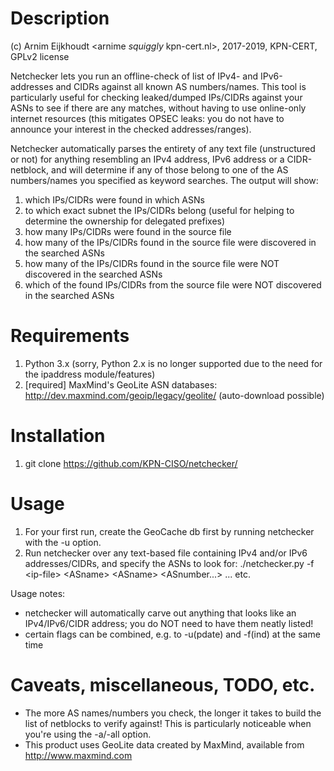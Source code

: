 # Description  

(c) Arnim Eijkhoudt \<arnime _squiggly_ kpn-cert.nl\>, 2017-2019, KPN-CERT, GPLv2 license
  
Netchecker lets you run an offline-check of list of IPv4- and IPv6-addresses and CIDRs against all known AS numbers/names. This tool is particularly useful for checking leaked/dumped IPs/CIDRs against your ASNs to see if there are any matches, without having to use online-only internet resources (this mitigates OPSEC leaks: you do not have to announce your interest in the checked addresses/ranges).
  
Netchecker automatically parses the entirety of any text file (unstructured or not) for anything resembling an IPv4 address, IPv6 address or a CIDR-netblock, and will determine if any of those belong to one of the AS numbers/names you specified as keyword searches. The output will show:

1) which IPs/CIDRs were found in which ASNs
2) to which exact subnet the IPs/CIDRs belong (useful for helping to determine the ownership for delegated prefixes)
3) how many IPs/CIDRs were found in the source file
4) how many of the IPs/CIDRs found in the source file were discovered in the searched ASNs
5) how many of the IPs/CIDRs found in the source file were NOT discovered in the searched ASNs
6) which of the found IPs/CIDRs from the source file were NOT discovered in the searched ASNs

# Requirements  
  
1) Python 3.x (sorry, Python 2.x is no longer supported due to the need for the ipaddress module/features)
2) [required] MaxMind's GeoLite ASN databases: http://dev.maxmind.com/geoip/legacy/geolite/ (auto-download possible)
  
# Installation  
  
1) git clone https://github.com/KPN-CISO/netchecker/

# Usage  
  
1) For your first run, create the GeoCache db first by running netchecker with the -u option.
2) Run netchecker over any text-based file containing IPv4 and/or IPv6 addresses/CIDRs, and specify the ASNs to look for:
   ./netchecker.py -f \<ip-file\> \<ASname\> \<ASname\> \<ASnumber...\> ... etc.

Usage notes:
- netchecker will automatically carve out anything that looks like an IPv4/IPv6/CIDR address; you do NOT need to have them neatly listed!
- certain flags can be combined, e.g. to -u(pdate) and -f(ind) at the same time

# Caveats, miscellaneous, TODO, etc.  
  
- The more AS names/numbers you check, the longer it takes to build the list of netblocks to verify against! This is particularly noticeable when you're using the -a/-all option.
- This product uses GeoLite data created by MaxMind, available from http://www.maxmind.com
